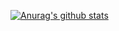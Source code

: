 [![Anurag's github stats](github-readme-stats-b64bgl3f3-liy-1994.vercel.app/api?username=liy-1994&orgs=d2-projects&show_icons=true&count_private=true)](https://github.com/anuraghazra/github-readme-stats)
